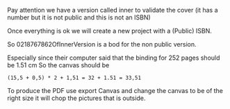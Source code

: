 Pay attention we have a version called inner to validate the cover (it has a number but it is not public and this is not an ISBN)

Once everything is ok we will create a new project with a (Public) ISBN. 

So 0218767862OfInnerVersion is a bod  for the non public version.

	
Especially since their computer said that the binding for 252 pages should be 1.51 cm 
So the canvas should be 

	(15,5 + 0,5) * 2 + 1,51 = 32 + 1.51 = 33,51 

To produce the PDF use export Canvas and change the canvas to be of the right size 
it will chop the pictures that is outside. 